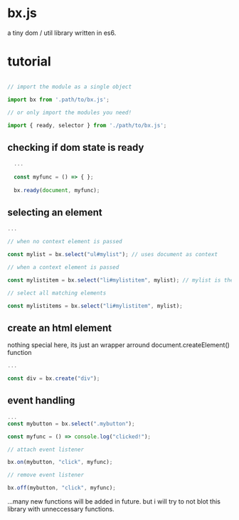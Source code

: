 # bx.js
a tiny dom / util library written in es6.

# tutorial

```javascript

// import the module as a single object

import bx from '.path/to/bx.js';

// or only import the modules you need!

import { ready, selector } from './path/to/bx.js';

```

## checking if dom state is ready

```javascript
  ...
  
  const myfunc = () => { };
  
  bx.ready(document, myfunc);
```
## selecting an element

```javascript
...

// when no context element is passed

const mylist = bx.select("ul#mylist"); // uses document as context

// when a context element is passed

const mylistitem = bx.select("li#mylistitem", mylist); // mylist is the context element

// select all matching elements

const mylistitems = bx.select("li#mylistitem", mylist);
```
## create an html element

nothing special here, its just an wrapper arround document.createElement() function

```javascript
...

const div = bx.create("div");
```

## event handling

```javascript
...
const mybutton = bx.select(".mybutton");

const myfunc = () => console.log("clicked!");

// attach event listener

bx.on(mybutton, "click", myfunc);

// remove event listener

bx.off(mybutton, "click", myfunc);
```

...many new functions will be added in future. but i will try to not blot this library with unneccessary functions.
